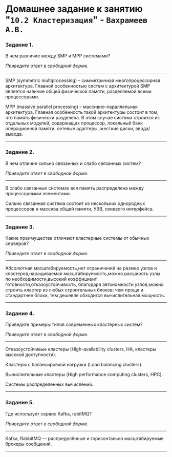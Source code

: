 # Домашнее задание к занятию "`10.2 Кластеризация`" - `Вахрамеев А.В.`



### Задание 1. 

В чем различие между SMP и MPP системами?

*Приведите ответ в свободной форме.*

---

SMP (symmetric multiprocessing) – симметричная многопроцессорная архитектура. Главной особенностью систем с архитектурой SMP является наличие общей физической памяти, разделяемой всеми процессорами.

MPP (massive parallel processing) – массивно-параллельная архитектура. Главная особенность такой архитектуры состоит в том, что память физически разделена. В этом случае система строится из отдельных модулей, содержащих процессор, локальный банк операционной памяти, сетевые адаптеры, жесткие диски, ввода/вывода.

---

### Задание 2.

В чем отличие сильно связанных и слабо связанных систем?

*Приведите ответ в свободной форме.*

---

В слабо связанных системах вся память распределена между процессорными элементами. 

Сильно связанная система состоит из нескольких однородных процессоров и массива общей памяти, УВВ, сеиевого интерфейса.

---

### Задание 3.

Какие преимущества отличают кластерные системы от обычных серверов?

*Приведите ответ в свободной форме.*

---

Абсолютная масштабируемость,нет ограничений на размер узлов и кластеров,наращиваемая масштабируемость,можно расширять узлы по необходимости,высокий коэффициент готовности,отказоустойчивость, благодаря автономности узлов,можно строить кластер из любых строительных блоков: чем проще и стандартнее блоки, тем дешевле обходится вычислительная мощность.

---

### Задание 4.

Приведите примеры типов современных кластерных систем?

*Приведите ответ в свободной форме.*

---

Отказоустойчивые кластеры (High-availability clusters, HA, кластеры высокой доступности).

Кластеры с балансировкой нагрузки (Load balancing clusters).

Вычислительные кластеры (High performance computing clusters, HPC).

Системы распределенных вычислений.

---

### Задание 5.

Где использует сервис Kafka, rabitMQ?

*Приведите ответ в свободной форме.*

---

Kafka, RabbitMQ — распределённые и горизонтально масштабируемые брокеры сообщений.


---
